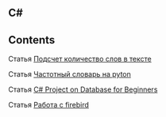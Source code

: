 ## C#

## Contents

Статья [Подсчет количество слов в тексте](https://www.codeproject.com/Questions/375541/how-to-count-word-csharp) 

Статья [Частотный словарь на pyton](https://habr.com/ru/post/161073/)

Статья [C# Project on Database for Beginners](https://www.codeproject.com/Articles/690207/Csharp-Project-on-Database-for-Beginners)

Статья [Работа с firebird](https://www.ibprovider.com/rus/documentation/firebird_adonet.html)